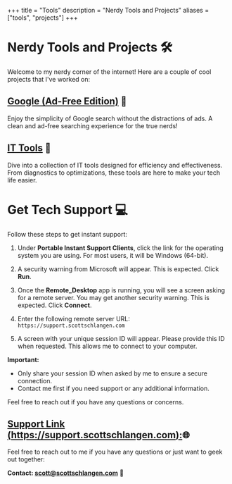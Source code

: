 +++
title = "Tools"
description = "Nerdy Tools and Projects"
aliases = ["tools", "projects"]
+++

# Nerdy Tools and Projects 🛠️

Welcome to my nerdy corner of the internet! Here are a couple of cool projects that I've worked on:

## [Google (Ad-Free Edition)](https://goog.scottschlangen.com) 🚀

Enjoy the simplicity of Google search without the distractions of ads. A clean and ad-free searching experience for the true nerds!

## [IT Tools](https://tools.scottschlangen.com) 🔧

Dive into a collection of IT tools designed for efficiency and effectiveness. From diagnostics to optimizations, these tools are here to make your tech life easier.

# Get Tech Support 💻

Follow these steps to get instant support:

1. Under **Portable Instant Support Clients**, click the link for the operating system you are using. For most users, it will be Windows (64-bit).

2. A security warning from Microsoft will appear. This is expected. Click **Run**.

3. Once the **Remote_Desktop** app is running, you will see a screen asking for a remote server. You may get another security warning. This is expected. Click **Connect**.

4. Enter the following remote server URL: `https://support.scottschlangen.com`

5. A screen with your unique session ID will appear. Please provide this ID when requested. This allows me to connect to your computer.

**Important:**
- Only share your session ID when asked by me to ensure a secure connection.
- Contact me first if you need support or any additional information.

Feel free to reach out if you have any questions or concerns.

## [Support Link (https://support.scottschlangen.com):](https://support.scottschlangen.com/)🌐 


Feel free to reach out to me if you have any questions or just want to geek out together:

**Contact: [scott@scottschlangen.com](mailto:scott@scottschlangen.com)** 📧
